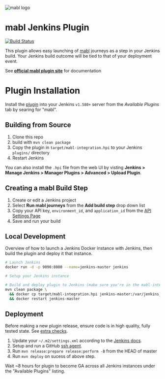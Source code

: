 ![mabl logo](https://avatars3.githubusercontent.com/u/25963599?s=100&v=4)
# mabl Jenkins Plugin
[![Build Status](https://ci.jenkins.io/buildStatus/icon?job=Plugins/mabl-integration-plugin/master)](https://ci.jenkins.io/job/Plugins/job/mabl-integration-plugin/job/master/)

This plugin allows easy launching of [mabl](https://www.mabl.com) journeys as a step in your Jenkins build. Your Jenkins build outcome will be tied to that of your deployment event.

See [**official mabl plugin site**](https://plugins.jenkins.io/mabl-integration) for documentation

# Plugin Installation
Install the [plugin](https://plugins.jenkins.io/mabl-integration) into your Jenkins `v1.580+` server from the *Available Plugins* tab by searing for "mabl".

## Building from Source

1. Clone this repo
2. build with `mvn clean package`
3. Copy the plugin in `target/mabl-integration.hpi` to your Jenkins `plugins/` directory
4. Restart Jenkins

You can also install the `.hpi` file from the web UI by visting
**Jenkins > Manage Jenkins > Manager Plugins > Advanced > Upload Plugin**.

## Creating a mabl Build Step

1. Create or edit a Jenkins project
2. Select **Run mabl journeys** from the **Add build step** drop down list
3. Copy your API key, `environment_id`, and `application_id` from the [API Settings Page](https://help.mabl.com/v1.0/docs/triggering-tests-via-the-api)
4. Save and run your build

## Local Development

Overview of how to launch a Jenkins Docker instance with Jenkins, then build the plugin and deploy it that instance.

```bash
# Launch Jenkins
docker run -d -p 9090:8080 --name=jenkins-master jenkins

# Setup your Jenkins instance

# Build and deploy plugin to Jenkins (make sure you're in the mabl-integration-plugin directory)
mvn clean package \
  && docker cp target/mabl-integration.hpi jenkins-master:/var/jenkins_home/ \
  && docker restart jenkins-master
```

## Deployment

Before making a new plugin release, ensure code is in high quality, fully tested state. See [extra checks](https://wiki.jenkins.io/display/JENKINS/Plugin+Release+Tips).

1. Update your `~/.m2/settings.xml` according to the [Jenkins docs](https://wiki.jenkins.io/display/JENKINS/Hosting+Plugins#HostingPlugins-Releasingtojenkins-ci.org).
2. Setup and run a GitHub [ssh agent](https://help.github.com/articles/generating-a-new-ssh-key-and-adding-it-to-the-ssh-agent/#adding-your-ssh-key-to-the-ssh-agent).
3. Run `mvn release:prepare release:perform -B` from the HEAD of master
4. Run `mvn deploy` on sucess of above step.

Wait ~8 hours for plugin to become GA across all Jenkins instances under the "Available Plugins" listing.

